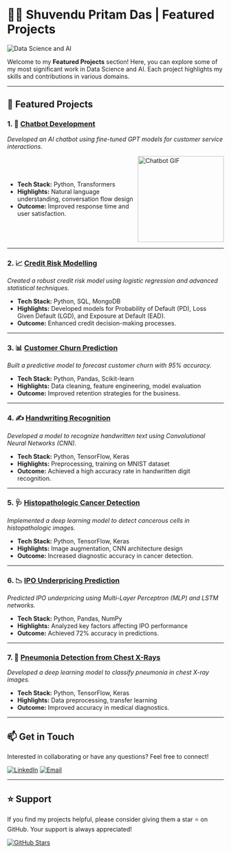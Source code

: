 # 🧑‍💼 Shuvendu Pritam Das | Featured Projects

![Data Science and AI](https://media.giphy.com/media/xUPGcM4yf9ChR8L7bi/giphy.gif)

Welcome to my **Featured Projects** section! Here, you can explore some of my most significant work in Data Science and AI. Each project highlights my skills and contributions in various domains.

---

## 📂 Featured Projects

### 1. 🤖 [Chatbot Development](https://github.com/SPritamDas/projectnameChatbot)
*Developed an AI chatbot using fine-tuned GPT models for customer service interactions.*

<div style="display: flex; justify-content: space-between; align-items: center;">
  <div style="flex-grow: 1;">
    <ul>
      <li><strong>Tech Stack:</strong> Python, Transformers</li>
      <li><strong>Highlights:</strong> Natural language understanding, conversation flow design</li>
      <li><strong>Outcome:</strong> Improved response time and user satisfaction.</li>
    </ul>
  </div>
  <img src="https://i.giphy.com/media/v1.Y2lkPTc5MGI3NjExcWljb3V0MHNscGNhdjVwem42eW5nbHFlZ3ljcHF2aWh1MXg3a2RsaCZlcD12MV9pbnRlcm5hbF9naWZfYnlfaWQmY3Q9Zw/LaVp0AyqR5bGsC5Cbm/giphy.gif" width="200" alt="Chatbot GIF">
</div>

---

### 2. 📈 [Credit Risk Modelling](https://github.com/SPritamDas/projectnameCreditRisk)
*Created a robust credit risk model using logistic regression and advanced statistical techniques.*

- **Tech Stack:** Python, SQL, MongoDB
- **Highlights:** Developed models for Probability of Default (PD), Loss Given Default (LGD), and Exposure at Default (EAD).
- **Outcome:** Enhanced credit decision-making processes.

---

### 3. 📊 [Customer Churn Prediction](https://github.com/SPritamDas/My-Projects/tree/main/Others/TELCO%20Customer%20Churn)
*Built a predictive model to forecast customer churn with 95% accuracy.*

- **Tech Stack:** Python, Pandas, Scikit-learn
- **Highlights:** Data cleaning, feature engineering, model evaluation
- **Outcome:** Improved retention strategies for the business.

---

### 4. ✍️ [Handwriting Recognition](https://github.com/SPritamDas/projectnameHandwriting)
*Developed a model to recognize handwritten text using Convolutional Neural Networks (CNN).*

- **Tech Stack:** Python, TensorFlow, Keras
- **Highlights:** Preprocessing, training on MNIST dataset
- **Outcome:** Achieved a high accuracy rate in handwritten digit recognition.

---

### 5. 🩺 [Histopathologic Cancer Detection](https://github.com/SPritamDas/projectnameCancerDetection)
*Implemented a deep learning model to detect cancerous cells in histopathologic images.*

- **Tech Stack:** Python, TensorFlow, Keras
- **Highlights:** Image augmentation, CNN architecture design
- **Outcome:** Increased diagnostic accuracy in cancer detection.

---

### 6. 📉 [IPO Underpricing Prediction](https://github.com/SPritamDas/projectnameIPO)
*Predicted IPO underpricing using Multi-Layer Perceptron (MLP) and LSTM networks.*

- **Tech Stack:** Python, Pandas, NumPy
- **Highlights:** Analyzed key factors affecting IPO performance
- **Outcome:** Achieved 72% accuracy in predictions.

---

### 7. 🏥 [Pneumonia Detection from Chest X-Rays](https://github.com/SPritamDas/projectnamePneumonia)
*Developed a deep learning model to classify pneumonia in chest X-ray images.*

- **Tech Stack:** Python, TensorFlow, Keras
- **Highlights:** Data preprocessing, transfer learning
- **Outcome:** Improved accuracy in medical diagnostics.

---

## 📫 Get in Touch

Interested in collaborating or have any questions? Feel free to connect!

[![LinkedIn](https://img.shields.io/badge/LinkedIn-Connect-blue?style=for-the-badge&logo=linkedin)](https://www.linkedin.com/in/shuvendupritamdas/)
[![Email](https://img.shields.io/badge/Email-Contact-red?style=for-the-badge&logo=gmail)](mailto:shuvendupritamdas181@gmail.com)

---

## ⭐️ Support

If you find my projects helpful, please consider giving them a star ⭐️ on GitHub. Your support is always appreciated!

[![GitHub Stars](https://img.shields.io/github/stars/SPritamDas?style=social)](https://github.com/SPritamDas?tab=repositories)
